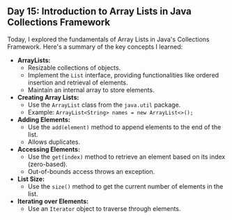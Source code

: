## Day 15: Introduction to Array Lists in Java Collections Framework

Today, I explored the fundamentals of Array Lists in Java's Collections Framework. Here's a summary of the key concepts I learned:

* **ArrayLists:**  
  * Resizable collections of objects.
  * Implement the `List` interface, providing functionalities like ordered insertion and retrieval of elements.
  * Maintain an internal array to store elements.
* **Creating Array Lists:**
  * Use the `ArrayList` class from the `java.util` package.
  * Example: `ArrayList<String> names = new ArrayList<>();`
* **Adding Elements:**
  * Use the `add(element)` method to append elements to the end of the list.
  * Allows duplicates.
* **Accessing Elements:**
  * Use the `get(index)` method to retrieve an element based on its index (zero-based).
  * Out-of-bounds access throws an exception.
* **List Size:**
  * Use the `size()` method to get the current number of elements in the list.
* **Iterating over Elements:**
  * Use an `Iterator` object to traverse through elements.